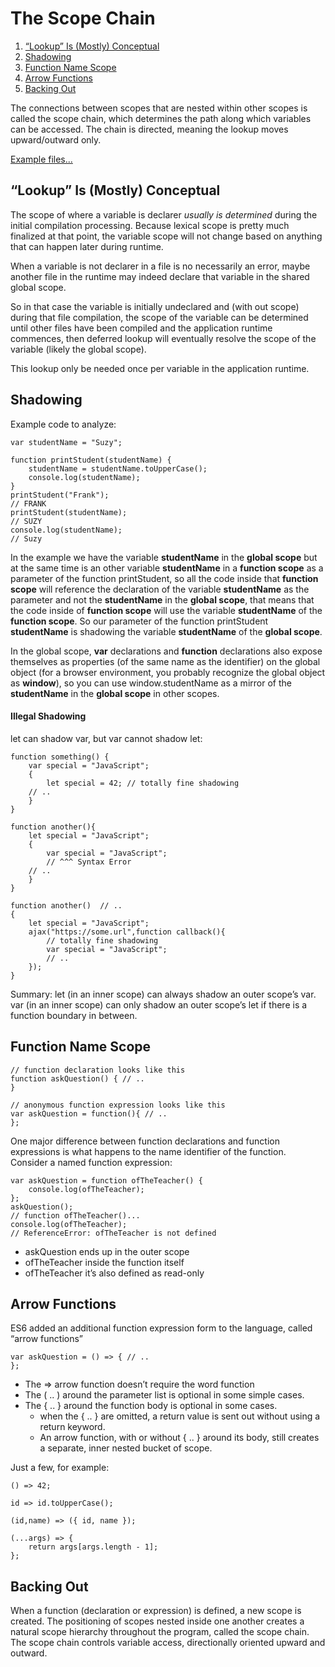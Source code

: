 # The Scope Chain

1. [“Lookup” Is (Mostly) Conceptual](#lookup)
2. [Shadowing](#shadowing)
3. [Function Name Scope](#functionNameScope)
4. [Arrow Functions](#arrowFunctions)
5. [Backing Out](#backingOut)

The connections between scopes that are nested within other scopes is called the scope chain, which determines the path along which variables can be accessed. The chain is directed, meaning the lookup moves upward/outward only.

[Example files...](../Examples/Shadowing/)

## <a id="lookup"></a> “Lookup” Is (Mostly) Conceptual

The scope of where a variable is declarer _usually is determined_ during the initial compilation processing. Because lexical scope is pretty much finalized at that point, the variable scope will not change based on anything that can happen later during runtime.

When a variable is not declarer in a file is no necessarily an error, maybe another file in the runtime may indeed declare that variable in the shared global scope.

So in that case the variable is initially undeclared and (with out scope) during that file compilation, the scope of the variable can be determined until other files have been compiled and the application runtime commences, then deferred lookup will eventually resolve the scope of the variable (likely the global scope).

This lookup only be needed once per variable in the application runtime.

## <a id="shadowing"></a> Shadowing

Example code to analyze:

```
var studentName = "Suzy";

function printStudent(studentName) {
    studentName = studentName.toUpperCase();
    console.log(studentName);
}
printStudent("Frank");
// FRANK
printStudent(studentName);
// SUZY
console.log(studentName);
// Suzy
```

In the example we have the variable **studentName** in the **global scope** but at the same time is an other variable **studentName** in a **function scope** as a parameter of the function printStudent, so all the code inside that **function scope** will reference the declaration of the variable **studentName** as the parameter and not the **studentName** in the **global scope**, that means that the code inside of **function scope** will use the variable **studentName** of the **function scope**. So our parameter of the function printStudent **studentName** is shadowing the variable **studentName** of the **global scope**.

In the global scope, **var** declarations and **function** declarations also expose themselves as properties (of the same name as the identifier) on the global object (for a browser environment, you probably recognize the global object as **window**), so you can use window.studentName as a mirror of the **studentName** in the **global scope** in other scopes.

#### Illegal Shadowing

let can shadow var, but var cannot shadow let:

```
function something() {
    var special = "JavaScript";
    {
        let special = 42; // totally fine shadowing
    // ..
    }
}

function another(){
    let special = "JavaScript";
    {
        var special = "JavaScript";
        // ^^^ Syntax Error
    // ..
    }
}

function another()  // ..
{
    let special = "JavaScript";
    ajax("https://some.url",function callback(){
        // totally fine shadowing
        var special = "JavaScript";
        // ..
    });
}
```

Summary: let (in an inner scope) can always shadow an outer scope’s var. var (in an inner scope) can only shadow an outer scope’s let if there is a function boundary in between.

## <a id="functionNameScope"></a> Function Name Scope

```
// function declaration looks like this
function askQuestion() { // ..
}

// anonymous function expression looks like this
var askQuestion = function(){ // ..
};
```

One major difference between function declarations and function expressions is what happens to the name identifier of the function. Consider a named function expression:

```
var askQuestion = function ofTheTeacher() {
    console.log(ofTheTeacher);
};
askQuestion();
// function ofTheTeacher()...
console.log(ofTheTeacher);
// ReferenceError: ofTheTeacher is not defined
```

- askQuestion ends up in the outer scope
- ofTheTeacher inside the function itself
- ofTheTeacher it’s also defined as read-only

## <a id="arrowFunctions"></a> Arrow Functions

ES6 added an additional function expression form to the language, called “arrow functions”

```
var askQuestion = () => { // ..
};
```

- The => arrow function doesn’t require the word function
- The ( .. ) around the parameter list is optional in some simple cases.
- The { .. } around the function body is optional in some cases.
  - when the { .. } are omitted, a return value is sent out without using a return keyword.
  - An arrow function, with or without { .. } around its body, still creates a separate, inner nested bucket of scope.

Just a few, for example:

```
() => 42;

id => id.toUpperCase();

(id,name) => ({ id, name });

(...args) => {
    return args[args.length - 1];
};
```

## <a id="backingOut"></a> Backing Out

When a function (declaration or expression) is defined, a new scope is created. The positioning of scopes nested inside one another creates a natural scope hierarchy throughout the program, called the scope chain. The scope chain controls variable access, directionally oriented upward and outward.
